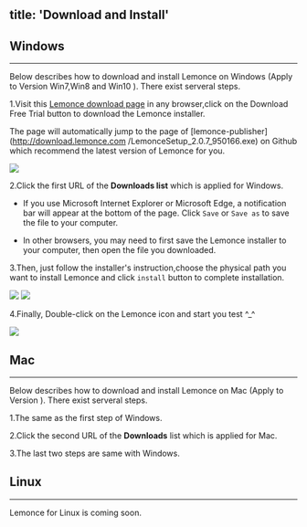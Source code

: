 title: 'Download and Install'
---

## Windows
---

Below describes how to download and install Lemonce on Windows (Apply to Version Win7,Win8 and Win10 ). There exist serveral steps.

1.Visit this [Lemonce download page](https://www.lemonce.com) in any browser,click on the <span class="button">Download Free Trial</span> button to download the Lemonce installer. 

The page will automatically jump to the page of [lemonce-publisher](http://download.lemonce.com
/LemonceSetup_2.0.7_950166.exe) on Github which recommend the latest version of Lemonce for you. 

<img class="large-images" src="/images/setup/interface-download-01.png">

2.Click the first URL of the **Downloads list** which is applied for Windows.
- If you use Microsoft Internet Explorer or Microsoft Edge, a notification bar will appear at the bottom of the page. Click `Save` or `Save as` to save the file to your computer. 

- In other browsers, you may need to first save the Lemonce installer to your computer, then open the file you downloaded. 

3.Then, just follow the installer's instruction,choose the physical path you want to install Lemonce and click `install` button to complete installation.

<img src="/images/setup/interface-download-02.png">
<img src="/images/setup/interface-download-03.png">

4.Finally, Double-click on the Lemonce icon and start you test ^_^

<img src="/images/setup/interface-download-04.png">

<br>

## Mac
---

Below describes how to download and install Lemonce on Mac (Apply to Version ). There exist serveral steps.

1.The same as the first step of Windows.

2.Click the second URL of the **Downloads** list which is applied for Mac. 

3.The last two steps are same with Windows.
<br>

## Linux
---

Lemonce for Linux is coming soon.


